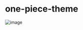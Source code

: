 # one-piece-theme

![image](https://github.com/Leonardo-Tozoni/one-piece-theme/assets/47570204/b920700c-143b-4334-ac1a-45ab04e0ea7c)
